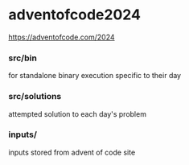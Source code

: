 # adventofcode2024

https://adventofcode.com/2024

### src/bin
for standalone binary execution specific to their day

### src/solutions
attempted solution to each day's problem

### inputs/
inputs stored from advent of code site